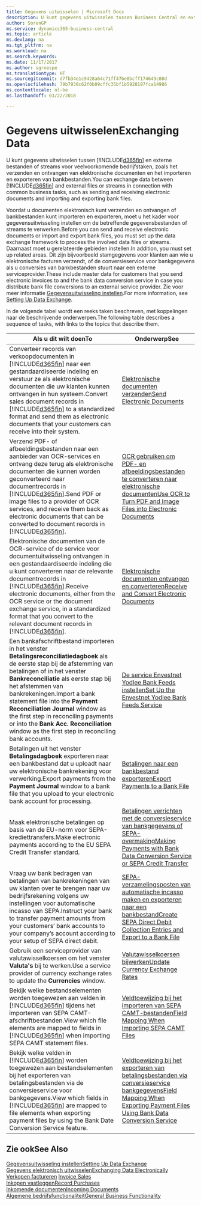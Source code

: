 ```yaml
---
title: Gegevens uitwisselen | Microsoft Docs
description: U kunt gegevens uitwisselen tussen Business Central en externe bestanden of streams voor veelvoorkomende bedrijfstaken, zoals het verzenden en ontvangen van elektronische documenten en het importeren en exporteren van bankbestanden.
author: SorenGP
ms.service: dynamics365-business-central
ms.topic: article
ms.devlang: na
ms.tgt_pltfrm: na
ms.workload: na
ms.search.keywords: 
ms.date: 11/17/2017
ms.author: sgroespe
ms.translationtype: HT
ms.sourcegitcommit: d7fb34e1c9428a64c71ff47be8bcff174649c00d
ms.openlocfilehash: 79b7930c62f0b09cffc35bf1b5928197fca14986
ms.contentlocale: nl-be
ms.lasthandoff: 03/22/2018

---
```

# <a name="exchanging-data"></a><span data-ttu-id="b8fcb-103">Gegevens uitwisselen</span><span class="sxs-lookup"><span data-stu-id="b8fcb-103">Exchanging Data</span></span>
<span data-ttu-id="b8fcb-104">U kunt gegevens uitwisselen tussen [!INCLUDE[d365fin](includes/d365fin_md.md)] en externe bestanden of streams voor veelvoorkomende bedrijfstaken, zoals het verzenden en ontvangen van elektronische documenten en het importeren en exporteren van bankbestanden.</span><span class="sxs-lookup"><span data-stu-id="b8fcb-104">You can exchange data between [!INCLUDE[d365fin](includes/d365fin_md.md)] and external files or streams in connection with common business tasks, such as sending and receiving electronic documents and importing and exporting bank files.</span></span>  

<span data-ttu-id="b8fcb-105">Voordat u documenten elektronisch kunt verzenden en ontvangen of bankbestanden kunt importeren en exporteren, moet u het kader voor gegevensuitwisseling instellen om de betreffende gegevensbestanden of streams te verwerken.</span><span class="sxs-lookup"><span data-stu-id="b8fcb-105">Before you can send and receive electronic documents or import and export bank files, you must set up the data exchange framework to process the involved data files or streams.</span></span> <span data-ttu-id="b8fcb-106">Daarnaast moet u gerelateerde gebieden instellen.</span><span class="sxs-lookup"><span data-stu-id="b8fcb-106">In addition, you must set up related areas.</span></span> <span data-ttu-id="b8fcb-107">Dit zijn bijvoorbeeld stamgegevens voor klanten aan wie u elektronische facturen verzendt, of de conversieservice voor bankgegevens als u conversies van bankbestanden stuurt naar een externe serviceprovider.</span><span class="sxs-lookup"><span data-stu-id="b8fcb-107">These include master data for customers that you send electronic invoices to and the bank data conversion service in case you distribute bank file conversions to an external service provider.</span></span> <span data-ttu-id="b8fcb-108">Zie voor meer informatie [Gegevensuitwisseling instellen](across-set-up-data-exchange.md).</span><span class="sxs-lookup"><span data-stu-id="b8fcb-108">For more information, see [Setting Up Data Exchange](across-set-up-data-exchange.md).</span></span>  

 <span data-ttu-id="b8fcb-109">In de volgende tabel wordt een reeks taken beschreven, met koppelingen naar de beschrijvende onderwerpen.</span><span class="sxs-lookup"><span data-stu-id="b8fcb-109">The following table describes a sequence of tasks, with links to the topics that describe them.</span></span>  

|<span data-ttu-id="b8fcb-110">**Als u dit wilt doen**</span><span class="sxs-lookup"><span data-stu-id="b8fcb-110">**To**</span></span>|<span data-ttu-id="b8fcb-111">**Onderwerp**</span><span class="sxs-lookup"><span data-stu-id="b8fcb-111">**See**</span></span>|  
|------------|-------------|  
|<span data-ttu-id="b8fcb-112">Converteer records van verkoopdocumenten in [!INCLUDE[d365fin](includes/d365fin_md.md)] naar een gestandaardiseerde indeling en verstuur ze als elektronische documenten die uw klanten kunnen ontvangen in hun systeem.</span><span class="sxs-lookup"><span data-stu-id="b8fcb-112">Convert sales document records in [!INCLUDE[d365fin](includes/d365fin_md.md)] to a standardized format and send them as electronic documents that your customers can receive into their system.</span></span>|[<span data-ttu-id="b8fcb-113">Elektronische documenten verzenden</span><span class="sxs-lookup"><span data-stu-id="b8fcb-113">Send Electronic Documents</span></span>](sales-how-to-send-electronic-documents.md)|  
|<span data-ttu-id="b8fcb-114">Verzend PDF- of afbeeldingsbestanden naar een aanbieder van OCR-services en ontvang deze terug als elektronische documenten die kunnen worden geconverteerd naar documentrecords in [!INCLUDE[d365fin](includes/d365fin_md.md)].</span><span class="sxs-lookup"><span data-stu-id="b8fcb-114">Send PDF or image files to a provider of OCR services, and receive them back as electronic documents that can be converted to document records in [!INCLUDE[d365fin](includes/d365fin_md.md)].</span></span>|[<span data-ttu-id="b8fcb-115">OCR gebruiken om PDF- en afbeeldingsbestanden te converteren naar elektronische documenten</span><span class="sxs-lookup"><span data-stu-id="b8fcb-115">Use OCR to Turn PDF and Image Files into Electronic Documents</span></span>](across-how-use-ocr-pdf-images-files.md)|  
|<span data-ttu-id="b8fcb-116">Elektronische documenten van de OCR-service of de service voor documentuitwisseling ontvangen in een gestandaardiseerde indeling die u kunt converteren naar de relevante documentrecords in [!INCLUDE[d365fin](includes/d365fin_md.md)].</span><span class="sxs-lookup"><span data-stu-id="b8fcb-116">Receive electronic documents, either from the OCR service or the document exchange service, in a standardized format that you convert to the relevant document records in [!INCLUDE[d365fin](includes/d365fin_md.md)].</span></span>|[<span data-ttu-id="b8fcb-117">Elektronische documenten ontvangen en converteren</span><span class="sxs-lookup"><span data-stu-id="b8fcb-117">Receive and Convert Electronic Documents</span></span>](purchasing-how-to-receive-and-convert-electronic-documents.md)|  
|<span data-ttu-id="b8fcb-118">Een bankafschriftbestand importeren in het venster **Betalingsreconciliatiedagboek** als de eerste stap bij de afstemming van betalingen of in het venster **Bankreconciliatie** als eerste stap bij het afstemmen van bankrekeningen.</span><span class="sxs-lookup"><span data-stu-id="b8fcb-118">Import a bank statement file into the **Payment Reconciliation Journal** window as the first step in reconciling payments or into the **Bank Acc. Reconciliation** window as the first step in reconciling bank accounts.</span></span>|[<span data-ttu-id="b8fcb-119">De service Envestnet Yodlee Bank Feeds instellen</span><span class="sxs-lookup"><span data-stu-id="b8fcb-119">Set Up the Envestnet Yodlee Bank Feeds Service</span></span>](bank-how-setup-bank-statement-service.md)|  
|<span data-ttu-id="b8fcb-120">Betalingen uit het venster **Betalingsdagboek** exporteren naar een bankbestand dat u uploadt naar uw elektronische bankrekening voor verwerking.</span><span class="sxs-lookup"><span data-stu-id="b8fcb-120">Export payments from the **Payment Journal** window to a bank file that you upload to your electronic bank account for processing.</span></span>|[<span data-ttu-id="b8fcb-121">Betalingen naar een bankbestand exporteren</span><span class="sxs-lookup"><span data-stu-id="b8fcb-121">Export Payments to a Bank File</span></span>](payables-how-export-payments-bank-file.md)|
|<span data-ttu-id="b8fcb-122">Maak elektronische betalingen op basis van de EU-norm voor SEPA-krediettransfers.</span><span class="sxs-lookup"><span data-stu-id="b8fcb-122">Make electronic payments according to the EU SEPA Credit Transfer standard.</span></span>|[<span data-ttu-id="b8fcb-123">Betalingen verrichten met de conversieservice van bankgegevens of SEPA-overmaking</span><span class="sxs-lookup"><span data-stu-id="b8fcb-123">Making Payments with Bank Data Conversion Service or SEPA Credit Transfer</span></span>](finance-make-payments-with-bank-data-conversion-service-or-sepa-credit-transfer.md)|  
|<span data-ttu-id="b8fcb-124">Vraag uw bank bedragen van betalingen van bankrekeningen van uw klanten over te brengen naar uw bedrijfsrekening volgens uw instellingen voor automatische incasso van SEPA.</span><span class="sxs-lookup"><span data-stu-id="b8fcb-124">Instruct your bank to transfer payment amounts from your customers’ bank accounts to your company’s account according to your setup of SEPA direct debit.</span></span>|[<span data-ttu-id="b8fcb-125">SEPA-verzamelingsposten van automatische incasso maken en exporteren naar een bankbestand</span><span class="sxs-lookup"><span data-stu-id="b8fcb-125">Create SEPA Direct Debit Collection Entries and Export to a Bank File</span></span>](finance-how-create-sepa-direct-debit-collection-entries-export-bank-file.md)|  
|<span data-ttu-id="b8fcb-126">Gebruik een serviceprovider van valutawisselkoersen om het venster **Valuta's** bij te werken.</span><span class="sxs-lookup"><span data-stu-id="b8fcb-126">Use a service provider of currency exchange rates to update the **Currencies** window.</span></span>|[<span data-ttu-id="b8fcb-127">Valutawisselkoersen bijwerken</span><span class="sxs-lookup"><span data-stu-id="b8fcb-127">Update Currency Exchange Rates</span></span>](finance-how-update-currencies.md)|  
|<span data-ttu-id="b8fcb-128">Bekijk welke bestandselementen worden toegewezen aan velden in [!INCLUDE[d365fin](includes/d365fin_md.md)] tijdens het importeren van SEPA CAMT-afschriftbestanden.</span><span class="sxs-lookup"><span data-stu-id="b8fcb-128">View which file elements are mapped to fields in [!INCLUDE[d365fin](includes/d365fin_md.md)] when importing SEPA CAMT statement files.</span></span>|[<span data-ttu-id="b8fcb-129">Veldtoewijzing bij het importeren van SEPA CAMT-bestanden</span><span class="sxs-lookup"><span data-stu-id="b8fcb-129">Field Mapping When Importing SEPA CAMT Files</span></span>](across-field-mapping-when-importing-sepa-camt-files.md)|  
|<span data-ttu-id="b8fcb-130">Bekijk welke velden in [!INCLUDE[d365fin](includes/d365fin_md.md)] worden toegewezen aan bestandselementen bij het exporteren van betalingsbestanden via de conversieservice voor bankgegevens.</span><span class="sxs-lookup"><span data-stu-id="b8fcb-130">View which fields in [!INCLUDE[d365fin](includes/d365fin_md.md)] are mapped to file elements when exporting payment files by using the Bank Date Conversion Service feature.</span></span>|[<span data-ttu-id="b8fcb-131">Veldtoewijzing bij het exporteren van betalingsbestanden via conversieservice bankgegevens</span><span class="sxs-lookup"><span data-stu-id="b8fcb-131">Field Mapping When Exporting Payment Files Using Bank Data Conversion Service</span></span>](across-field-mapping-when-exporting-payment-files-using-bank-data-conversion-service.md)|  

## <a name="see-also"></a><span data-ttu-id="b8fcb-132">Zie ook</span><span class="sxs-lookup"><span data-stu-id="b8fcb-132">See Also</span></span>  
[<span data-ttu-id="b8fcb-133">Gegevensuitwisseling instellen</span><span class="sxs-lookup"><span data-stu-id="b8fcb-133">Setting Up Data Exchange</span></span>](across-set-up-data-exchange.md)  
[<span data-ttu-id="b8fcb-134">Gegevens elektronisch uitwisselen</span><span class="sxs-lookup"><span data-stu-id="b8fcb-134">Exchanging Data Electronically</span></span>](across-data-exchange.md)  
<span data-ttu-id="b8fcb-135">[Verkopen factureren](sales-how-invoice-sales.md) </span><span class="sxs-lookup"><span data-stu-id="b8fcb-135">[Invoice Sales](sales-how-invoice-sales.md) </span></span>  
[<span data-ttu-id="b8fcb-136">Inkopen vastleggen</span><span class="sxs-lookup"><span data-stu-id="b8fcb-136">Record Purchases</span></span>](purchasing-how-record-purchases.md)  
[<span data-ttu-id="b8fcb-137">Inkomende documenten</span><span class="sxs-lookup"><span data-stu-id="b8fcb-137">Incoming Documents</span></span>](across-income-documents.md)  
[<span data-ttu-id="b8fcb-138">Algemene bedrijfsfunctionaliteit</span><span class="sxs-lookup"><span data-stu-id="b8fcb-138">General Business Functionality</span></span>](ui-across-business-areas.md)  

